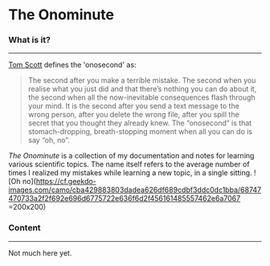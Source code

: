 # The Onominute

### What is it?
___
[Tom Scott](https://www.youtube.com/channel/UCBa659QWEk1AI4Tg--mrJ2A) defines the 'onosecond' as: 
> The second after you make a terrible mistake. The second when you realise what you just did and that there’s nothing you can do about it, the second when all the now-inevitable consequences flash through your mind. It is the second after you send a text message to the wrong person, after you delete the wrong file, after you spill the secret that you thought they already knew. The “onosecond” is that stomach-dropping, breath-stopping moment when all you can do is say “oh, no”.

_The Onominute_ is a collection of my documentation and notes for learning various scientific topics. The name itself refers to the average number of times I realized my mistakes while learning a new topic, in a single sitting.
![Oh no](https://cf.geekdo-images.com/camo/cba429883803dadea626df689cdbf3ddc0dc1bba/68747470733a2f2f692e696d6775722e636f6d2f456161485557462e6a7067 =200x200)

### Content
___
Not much here yet.


